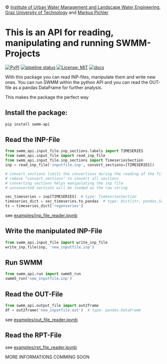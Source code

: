 © [Institute of Urban Water Management and Landscape Water Engineering](https://www.sww.tugraz.at), [Graz University of Technology](https://www.tugraz.at/home/) and [Markus Pichler](mailto:markus.pichler@tugraz.at)

# This is an API for reading, manipulating and running SWMM-Projects

[![PyPI](https://img.shields.io/pypi/v/swmm-api.svg)](https://pypi.python.org/pypi/swmm-api)
[![pipeline status](https://gitlab.com/markuspichler/swmm_api/badges/master/pipeline.svg)](https://gitlab.com/markuspichler/swmm_api/-/commits/master)
[![License: MIT](https://img.shields.io/badge/License-MIT-yellow.svg)](https://opensource.org/licenses/MIT)
[![docs](https://img.shields.io/static/v1.svg?label=sphinx&message=documentation&color=blue)](https://markuspichler.gitlab.io/swmm_api)

With this package you can read INP-files, manipulate them and write new ones.
You can run SWMM within the python API and you can read the OUT-file as a pandas DataFrame for further analysis.

This makes the package the perfect way


## Install the package:
```bash
pip install swmm-api
```

## Read the INP-File
```python
from swmm_api.input_file.inp_sections.labels import TIMESERIES
from swmm_api.input_file import read_inp_file
from swmm_api.input_file.inp_sections import TimeseriesSection
inp = read_inp_file('inputfile.inp', convert_sections=[TIMESERIES])

# convert_sections limits the convertions during the reading of the file to the following section
# remove "convert_sections" to convert all sections 
# converting sections helps manipulating the inp file
# unconverted sections will be loaded as the raw string

sec_timeseries = inp[TIMESERIES]  # type: TimeseriesSection
timeseries_dict = sec_timeseries.to_pandas  # type: Dict[str, pandas.Series]
ts = timeseries_dict['regenseries']
```
see [examples/inp_file_reader.ipynb](https://gitlab.com/markuspichler/swmm_api/-/blob/master/examples/inp_file_reader.ipynb)

## Write the manipulated INP-File
```python
from swmm_api.input_file import write_inp_file
write_inp_file(inp, 'new_inputfile.inp')
```


## Run SWMM
```python
from swmm_api.run import swmm5_run
swmm5_run('new_inputfile.inp')
```

## Read the OUT-File
```python
from swmm_api.output_file import out2frame
df = out2frame('new_inputfile.out')  # type: pandas.DataFrame
```
see [examples/out_file_reader.ipynb](https://gitlab.com/markuspichler/swmm_api/-/blob/master/examples/out_file_reader.ipynb)


## Read the RPT-File
see [examples/rpt_file_reader.ipynb](https://gitlab.com/markuspichler/swmm_api/-/blob/master/examples/rpt_file_reader.ipynb)

MORE INFORMATIONS COMMING SOON
